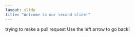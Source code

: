 ```yaml
---
layout: slide
title: "Welcome to our second slide!"
---
```

trying to make a pull request 
Use the left arrow to go back!
